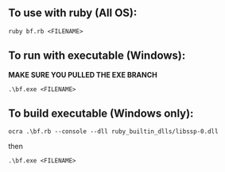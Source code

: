## To use with ruby (All OS):

`ruby bf.rb <FILENAME>`

## To run with executable (Windows):

**MAKE SURE YOU PULLED THE EXE BRANCH**

`.\bf.exe <FILENAME>`

## To build executable (Windows only):

`ocra .\bf.rb --console --dll ruby_builtin_dlls/libssp-0.dll`

then

`.\bf.exe <FILENAME>`
